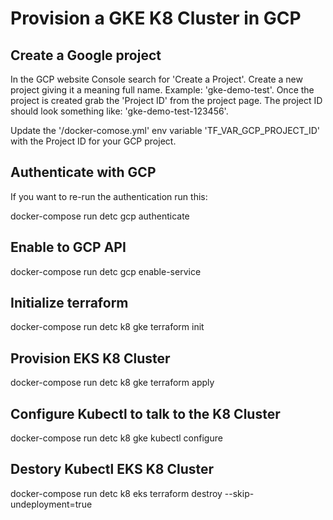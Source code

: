 # Provision a GKE K8 Cluster in GCP

## Create a Google project

In the GCP website Console search for 'Create a Project'.  Create a new project giving it a meaning full name.  Example: 'gke-demo-test'.  Once the project is created grab the 'Project ID' from the project page.  The project ID should look something like: 'gke-demo-test-123456'.

Update the '/docker-comose.yml' env variable 'TF_VAR_GCP_PROJECT_ID' with the Project ID for your GCP project.

## Authenticate with GCP

If you want to re-run the authentication run this:

   docker-compose run detc gcp authenticate

## Enable to GCP API

   docker-compose run detc gcp enable-service

## Initialize terraform

   docker-compose run detc k8 gke terraform init

## Provision EKS K8 Cluster

   docker-compose run detc k8 gke terraform apply

## Configure Kubectl to talk to the K8 Cluster

   docker-compose run detc k8 gke kubectl configure

## Destory Kubectl EKS K8 Cluster

   docker-compose run detc k8 eks terraform destroy --skip-undeployment=true
